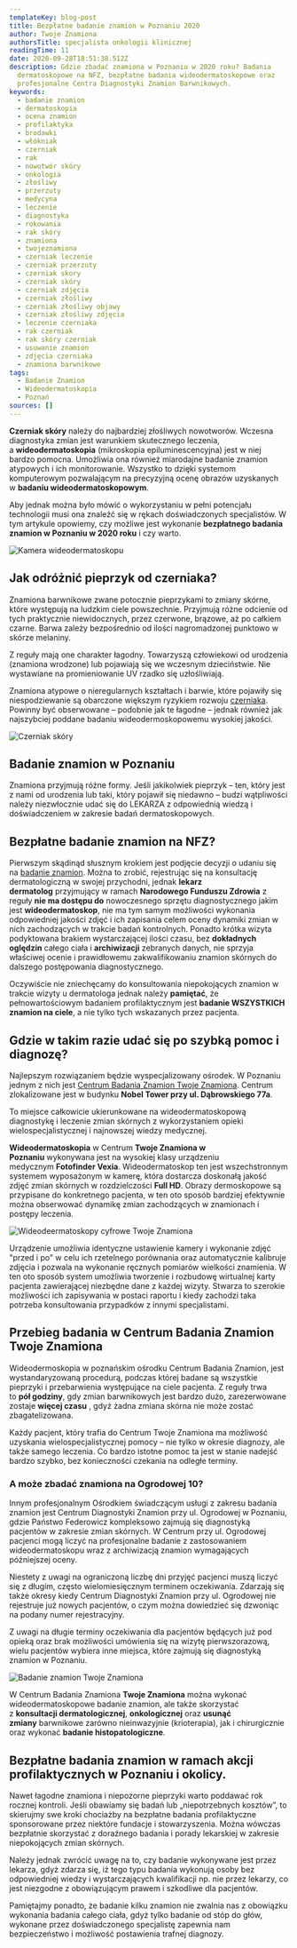 ```yaml
---
templateKey: blog-post
title: Bezpłatne badanie znamion w Poznaniu 2020
author: Twoje Znamiona
authorsTitle: specjalista onkologii klinicznej
readingTime: 11
date: 2020-09-28T18:51:38.512Z
description: Gdzie zbadać znamiona w Poznaniu w 2020 roku? Badania
  dermatoskopowe na NFZ, bezpłatne badania wideodermatoskopowe oraz
  profesjonalne Centra Diagnostyki Znamion Barwnikowych.
keywords:
  - badanie znamion
  - dermatoskopia
  - ocena znamion
  - profilaktyka
  - brodawki
  - włókniak
  - czerniak
  - rak
  - nowotwór skóry
  - onkologia
  - złośliwy
  - przerzuty
  - medycyna
  - leczenie
  - diagnostyka
  - rokowania
  - rak skóry
  - znamiona
  - twojeznamiona
  - czerniak leczenie
  - czerniak przerzuty
  - czerniak skory
  - czerniak skóry
  - czerniak zdjęcia
  - czerniak złośliwy
  - czerniak złośliwy objawy
  - czerniak złośliwy zdjęcia
  - leczenie czerniaka
  - rak czerniak
  - rak skóry czerniak
  - usuwanie znamion
  - zdjęcia czerniaka
  - znamiona barwnikowe
tags:
  - Badanie Znamion
  - Wideodermatoskopia
  - Poznań
sources: []
---
```

**Czerniak skóry** należy do najbardziej złośliwych nowotworów. Wczesna diagnostyka zmian jest warunkiem skutecznego leczenia, a **wideodermatoskopia** (mikroskopia epiluminescencyjna) jest w niej bardzo pomocna. Umożliwia ona również miarodajne badanie znamion atypowych i ich monitorowanie. Wszystko to dzięki systemom komputerowym pozwalającym na precyzyjną ocenę obrazów uzyskanych w **badaniu wideodermatoskopowym**.

Aby jednak można było mówić o wykorzystaniu w pełni potencjału technologii musi ona znaleźć się w rękach doświadczonych specjalistów. W tym artykule opowiemy, czy możliwe jest wykonanie **bezpłatnego badania znamion w Poznaniu w 2020 roku** i czy warto.

![Kamera wideodermatoskopu](img/usuwanieznamion-1-.png "Kamera wideodermatoskopu")

## Jak odróżnić pieprzyk od czerniaka?

Znamiona barwnikowe zwane potocznie pieprzykami to zmiany skórne, które występują na ludzkim ciele powszechnie. Przyjmują różne odcienie od tych praktycznie niewidocznych, przez czerwone, brązowe, aż po całkiem czarne. Barwa zależy bezpośrednio od ilości nagromadzonej punktowo w skórze melaniny.

Z reguły mają one charakter łagodny. Towarzyszą człowiekowi od urodzenia (znamiona wrodzone) lub pojawiają się we wczesnym dzieciństwie. Nie wystawiane na promieniowanie UV rzadko się uzłośliwiają.

Znamiona atypowe o nieregularnych kształtach i barwie, które pojawiły się niespodziewanie są obarczone większym ryzykiem rozwoju [czerniaka](/czerniak). Powinny być obserwowane – podobnie jak te łagodne – jednak również jak najszybciej poddane badaniu wideodermoskopowemu wysokiej jakości.

<More link="/blog/jak-wyglada-czerniak-zdjecia" text="Jak wygląda czerniak? ZDJĘCIA" cta="Zobacz" />

![Czerniak skóry](img/czernia8.jpg "Czerniak skóry")

## Badanie znamion w Poznaniu

Znamiona przyjmują różne formy. Jeśli jakikolwiek pieprzyk – ten, który jest z nami od urodzenia lub taki, który pojawił się niedawno – budzi wątpliwości należy niezwłocznie udać się do LEKARZA z odpowiednią wiedzą i doświadczeniem w zakresie badań dermatoskopowych.

## Bezpłatne badanie znamion na NFZ?

Pierwszym skądinąd słusznym krokiem jest podjęcie decyzji o udaniu się na [badanie znamion](/dermatoskopia-badanie-znamion "Badanie Znamion"). Można to zrobić, rejestrując się na konsultację dermatologiczną w swojej przychodni, jednak **lekarz dermatolog** przyjmujący w ramach **Narodowego Funduszu Zdrowia** z reguły **nie ma dostępu do** nowoczesnego sprzętu diagnostycznego jakim jest **wideodermatoskop**, nie ma tym samym możliwości wykonania odpowiedniej jakości zdjęć i ich zapisania celem oceny dynamiki zmian w nich zachodzących w trakcie badań kontrolnych. Ponadto krótka wizyta podyktowana brakiem wystarczającej ilości czasu, bez **dokładnych oględzin** całego ciała i **archiwizacji** zebranych danych, nie sprzyja właściwej ocenie i prawidłowemu zakwalifikowaniu znamion skórnych do dalszego postępowania diagnostycznego.

Oczywiście nie zniechęcamy do konsultowania niepokojących znamion w trakcie wizyty u dermatologa jednak należy **pamiętać**, że pełnowartościowym badaniem profilaktycznym jest **badanie WSZYSTKICH znamion na ciele**, a nie tylko tych wskazanych przez pacjenta.

## Gdzie w takim razie udać się po szybką pomoc i diagnozę?

Najlepszym rozwiązaniem będzie wyspecjalizowany ośrodek. W Poznaniu jednym z nich jest [Centrum Badania Znamion ­Twoje Znamiona](/poznan/dermatoskopowe-badanie-znamion-wideodermatoskopia "Poznańskie Centrum Badania Znamion ­Twoje Znamiona"). Centrum zlokalizowane jest w budynku **Nobel Tower przy ul. Dąbrowskiego 77a**.

To miejsce całkowicie ukierunkowane na wideodermatoskopową diagnostykę i leczenie zmian skórnych z wykorzystaniem opieki wielospecjalistycznej i najnowszej wiedzy medycznej.

**Wideodermatoskopia** w Centrum **Twoje Znamiona w Poznaniu** wykonywana jest na wysokiej klasy urządzeniu medycznym **Fotofinder Vexia**. Wideodermatoskop ten jest wszechstronnym systemem wyposażonym w kamerę, która dostarcza doskonałą jakość zdjęć zmian skórnych w rozdzielczości **Full HD**. Obrazy dermoskopowe są przypisane do konkretnego pacjenta, w ten oto sposób bardziej efektywnie można obserwować dynamikę zmian zachodzących w znamionach i postępy leczenia.

![Wideodeermatoskopy cyfrowe Twoje Znamiona](img/dermatoskopia.png "Wideodeermatoskopy cyfrowe Twoje Znamiona")

Urządzenie umożliwia identyczne ustawienie kamery i wykonanie zdjęć "przed i po" w celu ich rzetelnego porównania oraz automatycznie kalibruje zdjęcia i pozwala na wykonanie ręcznych pomiarów wielkości znamienia. W ten oto sposób system umożliwia tworzenie i rozbudowę wirtualnej karty pacjenta zawierającej niezbędne dane z każdej wizyty. Stwarza to szerokie możliwości ich zapisywania w postaci raportu i kiedy zachodzi taka potrzeba konsultowania przypadków z innymi specjalistami.

## Przebieg badania w Centrum Badania Znamion Twoje Znamiona

Wideodermoskopia w poznańskim ośrodku Centrum Badania Znamion, jest wystandaryzowaną procedurą, podczas której badane są wszystkie pieprzyki i przebarwienia występujące na ciele pacjenta. Z reguły trwa to **pół godziny**, gdy zmian barwnikowych jest bardzo dużo, zarezerwowane zostaje **więcej czasu** , gdyż żadna zmiana skórna nie może zostać zbagatelizowana.

Każdy pacjent, który trafia do Centrum Twoje Znamiona ma możliwość uzyskania wielospecjalistycznej pomocy – nie tylko w okresie diagnozy, ale także samego leczenia. Co bardzo istotne pomoc ta jest w stanie nadejść bardzo szybko, bez konieczności czekania na odległe terminy.

### A może zbadać znamiona na Ogrodowej 10?

Innym profesjonalnym Ośrodkiem świadczącym usługi z zakresu badania znamion jest Centrum Diagnostyki Znamion przy ul. Ogrodowej w Poznaniu, gdzie Państwo Federowicz kompleksowo zajmują się diagnostyką pacjentów w zakresie zmian skórnych. W Centrum przy ul. Ogrodowej pacjenci mogą liczyć na profesjonalne badanie z zastosowaniem wideodermatoskopu wraz z archiwizacją znamion wymagających późniejszej oceny.

Niestety z uwagi na ograniczoną liczbę dni przyjęć pacjenci muszą liczyć się z długim, często wielomiesięcznym terminem oczekiwania. Zdarzają się także okresy kiedy Centrum Diagnostyki Znamion przy ul. Ogrodowej nie rejestruje już nowych pacjentów, o czym można dowiedzieć się dzwoniąc na podany numer rejestracyjny.

Z uwagi na długie terminy oczekiwania dla pacjentów będących już pod opieką oraz brak możliwości umówienia się na wizytę pierwszorazową, wielu pacjentów wybiera inne miejsca, które zajmują się diagnostyką znamion w Poznaniu.

![Badanie znamion Twoje Znamiona](img/badanie_znamion.jpg "Badanie znamion Twoje Znamiona")

W Centrum Badania Znamiona **Twoje Znamiona** można wykonać wideodermatoskopowe badanie znamion, ale także skorzystać z **konsultacji dermatologicznej**, **onkologicznej** oraz **usunąć zmiany** barwnikowe zarówno nieinwazyjnie (krioterapia), jak i chirurgicznie oraz wykonać **badanie histopatologiczne**.

## Bezpłatne badania znamion w ramach akcji profilaktycznych w Poznaniu i okolicy.

Nawet łagodne znamiona i niepozorne pieprzyki warto poddawać rok rocznej kontroli. Jeśli obawiamy się badań lub „niepotrzebnych kosztów”, to skierujmy swe kroki chociażby na bezpłatne badania profilaktyczne sponsorowane przez niektóre fundacje i stowarzyszenia. Można wówczas bezpłatnie skorzystać z doraźnego badania i porady lekarskiej w zakresie niepokojących zmian skórnych.

Należy jednak zwrócić uwagę na to, czy badanie wykonywane jest przez lekarza, gdyż zdarza się, iż tego typu badania wykonują osoby bez odpowiedniej wiedzy i wystarczających kwalifikacji np. nie przez lekarzy, co jest niezgodne z obowiązującym prawem i szkodliwe dla pacjentów.

Pamiętajmy ponadto, że badanie kilku znamion nie zwalnia nas z obowiązku wykonania badania całego ciała, gdyż tylko badanie od stóp do głów, wykonane przez doświadczonego specjalistę zapewnia nam bezpieczeństwo i możliwość postawienia trafnej diagnozy.

<More link="/blog/jak-chronic-sie-przed-nowotworem-skory" text="Jak chronić się przed nowotworem skóry?" cta="Sprawdź" />